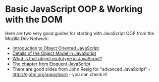 # Basic JavaScript OOP & Working with the DOM

Here are two very good guides for starting with JavaScript OOP from the Mozilla Dev Network:

* [Introduction to Object Oriented JavaScript](https://developer.mozilla.org/en-US/docs/Web/JavaScript/Introduction_to_Object-Oriented_JavaScript)
* [Details of the Object Model in JavaScript](https://developer.mozilla.org/en-US/docs/Web/JavaScript/Guide/Details_of_the_Object_Model)
* [What is that object prototype in JavaScript?](http://stackoverflow.com/questions/572897/how-does-javascript-prototype-work)
* [The chapter from Eloquent JavaScript](http://eloquentjavascript.net/06_object.html)
* There are good slides from John Resig for "advanced JavaScript" - http://ejohn.org/apps/learn - you can check it!
